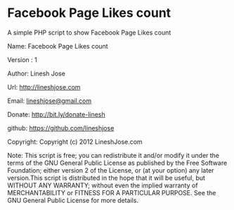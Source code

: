 Facebook Page Likes count
=========================

A simple PHP script to show Facebook Page Likes count

Name: Facebook Page Likes count

Version : 1

Author: Linesh Jose

Url: http://lineshjose.com

Email: lineshjose@gmail.com

Donate:  http://bit.ly/donate-linesh

github: https://github.com/lineshjose

Copyright: Copyright (c) 2012 LineshJose.com
	
Note: This script is free; you can redistribute it and/or modify  it under the terms of the GNU General Public License as published by 		the Free Software Foundation; either version 2 of the License, or (at your option) any later version.This script is distributed in the hope 
that it will be useful, but WITHOUT ANY WARRANTY; without even the implied warranty of MERCHANTABILITY or FITNESS FOR A PARTICULAR PURPOSE. 		See the  GNU General Public License for more details.
